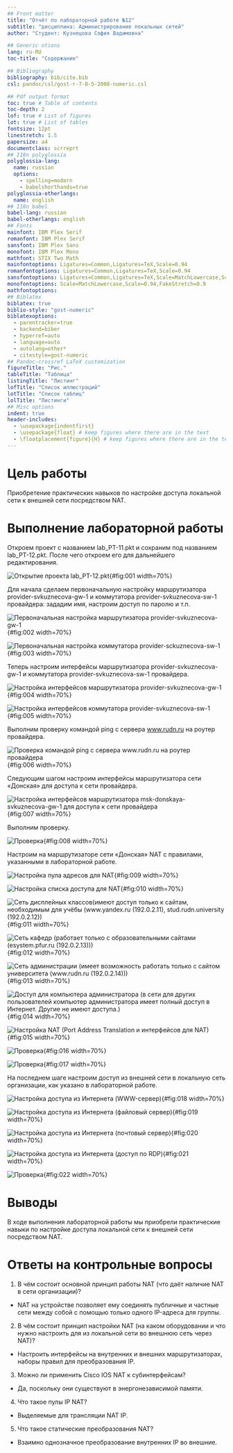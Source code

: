 ```yaml
---
## Front matter
title: "Отчёт по лабораторной работе №12"
subtitle: "дисциплина: Администрирование локальных сетей"
author: "Студент: Кузнецова София Вадимовна"

## Generic otions
lang: ru-RU
toc-title: "Содержание"

## Bibliography
bibliography: bib/cite.bib
csl: pandoc/csl/gost-r-7-0-5-2008-numeric.csl

## Pdf output format
toc: true # Table of contents
toc-depth: 2
lof: true # List of figures
lot: true # List of tables
fontsize: 12pt
linestretch: 1.5
papersize: a4
documentclass: scrreprt
## I18n polyglossia
polyglossia-lang:
  name: russian
  options:
	- spelling=modern
	- babelshorthands=true
polyglossia-otherlangs:
  name: english
## I18n babel
babel-lang: russian
babel-otherlangs: english
## Fonts
mainfont: IBM Plex Serif
romanfont: IBM Plex Serif
sansfont: IBM Plex Sans
monofont: IBM Plex Mono
mathfont: STIX Two Math
mainfontoptions: Ligatures=Common,Ligatures=TeX,Scale=0.94
romanfontoptions: Ligatures=Common,Ligatures=TeX,Scale=0.94
sansfontoptions: Ligatures=Common,Ligatures=TeX,Scale=MatchLowercase,Scale=0.94
monofontoptions: Scale=MatchLowercase,Scale=0.94,FakeStretch=0.9
mathfontoptions:
## Biblatex
biblatex: true
biblio-style: "gost-numeric"
biblatexoptions:
  - parentracker=true
  - backend=biber
  - hyperref=auto
  - language=auto
  - autolang=other*
  - citestyle=gost-numeric
## Pandoc-crossref LaTeX customization
figureTitle: "Рис."
tableTitle: "Таблица"
listingTitle: "Листинг"
lofTitle: "Список иллюстраций"
lotTitle: "Список таблиц"
lolTitle: "Листинги"
## Misc options
indent: true
header-includes:
  - \usepackage{indentfirst}
  - \usepackage{float} # keep figures where there are in the text
  - \floatplacement{figure}{H} # keep figures where there are in the text
---
```


# Цель работы

Приобретение практических навыков по настройке доступа локальной сети к внешней сети посредством NAT.

# Выполнение лабораторной работы

Откроем проект с названием lab_PT-11.pkt и сохраним под названием lab_PT-12.pkt. После чего откроем его для дальнейшего редактирования.

![Открытие проекта lab_PT-12.pkt](image/1.png){#fig:001 width=70%}

Для начала сделаем первоначальную настройку маршрутизатора provider-svkuznecova-gw-1 и коммутатора provider-svkuznecova-sw-1 провайдера: зададим имя, настроим доступ по паролю и т.п.

![Первоначальная настройка маршрутизатора provider-svkuznecova-gw-1](image/2.png){#fig:002 width=70%}

![Первоначальная настройка коммутатора provider-sckuznecova-sw-1](image/3.png){#fig:003 width=70%}

Теперь настроим интерфейсы маршрутизатора provider-svkuznecova-gw-1 и коммутатора provider-svkuznecova-sw-1 провайдера.

![Настройка интерфейсов маршрутизатора provider-svkuznecova-gw-1](image/4.png){#fig:004 width=70%}

![Настройка интерфейсов коммутатора provider-svkuznecova-sw-1](image/5.png){#fig:005 width=70%}

Выполним проверку командой ping с сервера www.rudn.ru на роутер провайдера.

![Проверка командой ping с сервера www.rudn.ru на роутер провайдера](image/6.png){#fig:006 width=70%}

Следующим шагом настроим интерфейсы маршрутизатора сети «Донская» для доступа к сети провайдера.

![Настройка интерфейсов маршрутизатора msk-donskaya-svkuznecova-gw-1 для доступа к сети провайдера](image/7.png){#fig:007 width=70%}

Выполним проверку.

![Проверка](image/8.png){#fig:008 width=70%}

Настроим на маршрутизаторе сети «Донская» NAT с правилами, указанными в лабораторной работе.

![Настройка пула адресов для NAT](image/9.png){#fig:009 width=70%}

![Настройка списка доступа для NAT](image/10.png){#fig:010 width=70%}

![Сеть дисплейных классов(имеют доступ только к сайтам, необходимым для учёбы (www.yandex.ru (192.0.2.11), stud.rudn.university (192.0.2.12))](image/11.png){#fig:011 width=70%}

![Сеть кафедр (работает только с образовательными сайтами (esystem.pfur.ru (192.0.2.13)))](image/12.png){#fig:012 width=70%}

![Сеть администрации (имеет возможность работать только с сайтом университета (www.rudn.ru (192.0.2.14)))](image/13.png){#fig:013 width=70%}

![Доступ для компьютера администратора (в сети для других пользователей компьютер администратора имеет полный доступ в Интернет. Другие не имеют доступа.)](image/14.png){#fig:014 width=70%}

![Настройка NAT (Port Address Translation и интерфейсов для NAT)](image/15.png){#fig:015 width=70%}

![Проверка](image/16.png){#fig:016 width=70%}

![Проверка](image/17.png){#fig:017 width=70%}

На последнем шаге настроим доступ из внешней сети в локальную сеть организации, как указано в лабораторной работе.

![Настройка доступа из Интернета (WWW-сервер)](image/18.png){#fig:018 width=70%}

![Настройка доступа из Интернета (файловый сервер)](image/19.png){#fig:019 width=70%}

![Настройка доступа из Интернета (почтовый сервер)](image/20.png){#fig:020 width=70%}

![Настройка доступа из Интернета (доступ по RDP)](image/21.png){#fig:021 width=70%}

![Проверка](image/22.png){#fig:022 width=70%}

# Выводы

В ходе выполнения лабораторной работы мы приобрели практические навыки по настройке доступа локальной сети к внешней сети посредством NAT.

# Ответы на контрольные вопросы

1. В чём состоит основной принцип работы NAT (что даёт наличие NAT в сети организации)? 
- NAT на устройстве позволяет ему соединять публичные и частные сети между собой с помощью только одного IP-адреса для группы.

2. В чём состоит принцип настройки NAT (на каком оборудовании и что нужно настроить для из локальной сети во внешнюю сеть через NAT)?
- Настроить интерфейсы на внутренних и внешних маршрутизаторах, наборы правил для преобразования IP.

3. Можно ли применить Cisco IOS NAT к субинтерфейсам? 
- Да, поскольку они существуют в энергонезависимой памяти.

4. Что такое пулы IP NAT? 
- Выделяемые для трансляции NAT IP.

5. Что такое статические преобразования NAT? 
- Взаимно однозначное преобразование внутренних IP во внешние.
